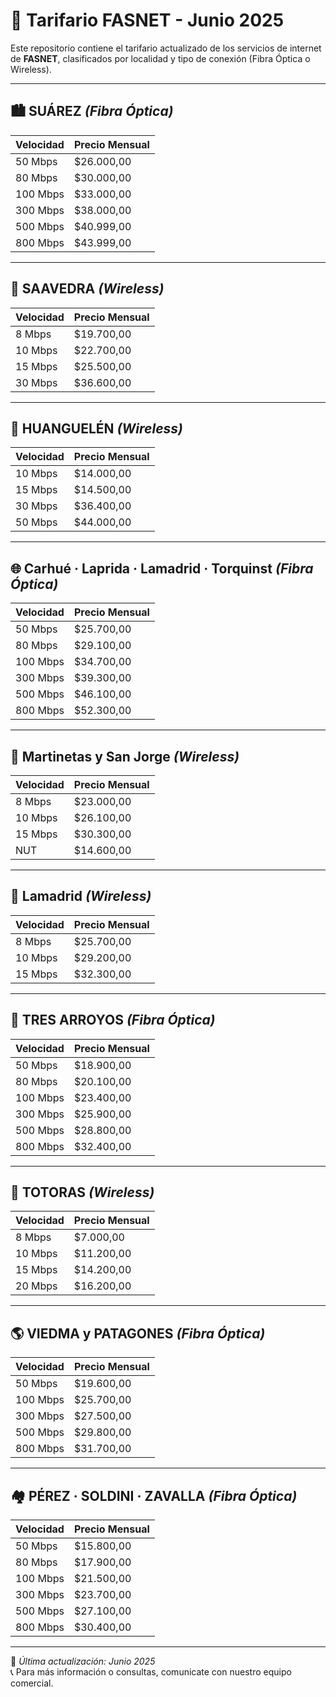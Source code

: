 # 📡 Tarifario FASNET - Junio 2025

Este repositorio contiene el tarifario actualizado de los servicios de internet de **FASNET**, clasificados por localidad y tipo de conexión (Fibra Óptica o Wireless).

---

## 🏙️ SUÁREZ *(Fibra Óptica)*

| Velocidad | Precio Mensual |
|-----------|----------------|
| 50 Mbps   | $26.000,00     |
| 80 Mbps   | $30.000,00     |
| 100 Mbps  | $33.000,00     |
| 300 Mbps  | $38.000,00     |
| 500 Mbps  | $40.999,00     |
| 800 Mbps  | $43.999,00     |

---

## 🌾 SAAVEDRA *(Wireless)*

| Velocidad | Precio Mensual |
|-----------|----------------|
| 8 Mbps    | $19.700,00     |
| 10 Mbps   | $22.700,00     |
| 15 Mbps   | $25.500,00     |
| 30 Mbps   | $36.600,00     |

---

## 🌄 HUANGUELÉN *(Wireless)*

| Velocidad | Precio Mensual |
|-----------|----------------|
| 10 Mbps   | $14.000,00     |
| 15 Mbps   | $14.500,00     |
| 30 Mbps   | $36.400,00     |
| 50 Mbps   | $44.000,00     |

---

## 🌐 Carhué · Laprida · Lamadrid · Torquinst *(Fibra Óptica)*

| Velocidad | Precio Mensual |
|-----------|----------------|
| 50 Mbps   | $25.700,00     |
| 80 Mbps   | $29.100,00     |
| 100 Mbps  | $34.700,00     |
| 300 Mbps  | $39.300,00     |
| 500 Mbps  | $46.100,00     |
| 800 Mbps  | $52.300,00     |

---

## 🏡 Martinetas y San Jorge *(Wireless)*

| Velocidad | Precio Mensual |
|-----------|----------------|
| 8 Mbps    | $23.000,00     |
| 10 Mbps   | $26.100,00     |
| 15 Mbps   | $30.300,00     |
| NUT       | $14.600,00     |

---

## 🌻 Lamadrid *(Wireless)*

| Velocidad | Precio Mensual |
|-----------|----------------|
| 8 Mbps    | $25.700,00     |
| 10 Mbps   | $29.200,00     |
| 15 Mbps   | $32.300,00     |

---

## 🌊 TRES ARROYOS *(Fibra Óptica)*  

| Velocidad | Precio Mensual |
|-----------|----------------|
| 50 Mbps   | $18.900,00     |
| 80 Mbps   | $20.100,00     |
| 100 Mbps  | $23.400,00     |
| 300 Mbps  | $25.900,00     |
| 500 Mbps  | $28.800,00     |
| 800 Mbps  | $32.400,00     |

---

## 🌾 TOTORAS *(Wireless)*

| Velocidad | Precio Mensual |
|-----------|----------------|
| 8 Mbps    | $7.000,00      |
| 10 Mbps   | $11.200,00     |
| 15 Mbps   | $14.200,00     |
| 20 Mbps   | $16.200,00     |

---

## 🌎 VIEDMA y PATAGONES *(Fibra Óptica)*  

| Velocidad | Precio Mensual |
|-----------|----------------|
| 50 Mbps   | $19.600,00     |
| 100 Mbps  | $25.700,00     |
| 300 Mbps  | $27.500,00     |
| 500 Mbps  | $29.800,00     |
| 800 Mbps  | $31.700,00     |

---

## 🏘️ PÉREZ · SOLDINI · ZAVALLA *(Fibra Óptica)*  

| Velocidad | Precio Mensual |
|-----------|----------------|
| 50 Mbps   | $15.800,00     |
| 80 Mbps   | $17.900,00     |
| 100 Mbps  | $21.500,00     |
| 300 Mbps  | $23.700,00     |
| 500 Mbps  | $27.100,00     |
| 800 Mbps  | $30.400,00     |

---

📅 *Última actualización: Junio 2025*  
📞 Para más información o consultas, comunicate con nuestro equipo comercial.
